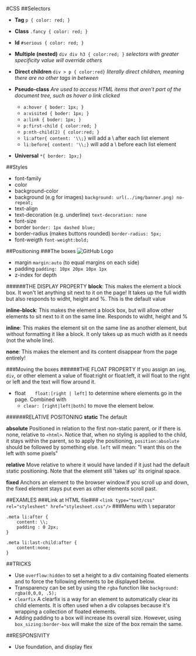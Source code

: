 #CSS
##Selectors

- **Tag** `p { color: red; }`
- **Class** `.fancy { color: red; }`
- **Id** `#serious { color: red; }`
- **Multiple (nested)** `div div h3 { color:red; }` *selectors with greater specificity value will override others*
- **Direct children** `div > p { color:red}` *literally direct children,  meaning there are no other tags in between*
- **Pseudo-class** *Are used to access HTML items that aren't part of the document tree, such as hover o link clicked*
	* `a:hover { boder: 1px; }`
	* `a:visited { boder: 1px; }`
	* `a:link { boder: 1px; }`
	* `p:first-child { color:red; } `
	* `p:nth-child(2) { color:red; } `
	* `li:after{ content: '\\;}` will add a \ after each list element
	* `li:before{ content: '\\;}` will add a \ before each list element

- **Universal** `*{ border: 1px;}`

##Styles

- font-family
- color
- background-color
- background (e.g for images) `background: url(../img/banner.png) no-repeat;`
- text-align
- text-decoration (e.g. underline) `text-decoration: none`
- font-size
- border `border: 1px dashed blue;`
- border-radius (makes buttons rounded) `border-radius: 5px;`
- font-weigth `font-weight:bold;`

##Positioning
###The boxes
![GitHub Logo](http://www.w3schools.com/css/box-model.gif)

- margin `margin:auto` (to equal margins on each side)
- padding `padding: 10px 20px 10px 1px`
- z-index for depth 

######THE DISPLAY PROPERTY
**block**: This makes the element a block box. It won't let anything sit next to it on the page! It takes up the full width but also responds to widht, height and %. This is the default value

**inline-block**: This makes the element a block box, but will allow other elements to sit next to it on the same line. Responds to widht, height and %

**inline**: This makes the element sit on the same line as another element, but without formatting it like a block. It only takes up as much width as it needs (not the whole line).

**none**: This makes the element and its content disappear from the page entirely!

###Moving the boxes
######THE FLOAT PROPERTY
If you assign an `img`, `div`, or other element a value of float:right or float:left, it will float to the right or left and the text will flow around it.

- float `	float:[right | left]` to determine where elements go in the page. Combined with
	-	`clear: [right|left|both]` to move the element below.

######RELATIVE POSITONING
**static** The default

**absolute** Positioned in relation to the first non-static parent, or if there is none, relative to `<html>`. Notice that, when no styling is applied to the child, it stays within the parent, so to apply the positioning, `position:absolute` should be followed by something else. `left` will mean: "I want this on the left with some pixels"

**relative** Move relative to where it would have landed if it just had the default static positioning. Note that the element still 'takes up' its original space.

**fixed** Anchors an element to the browser window.If you scroll up and
 down, the fixed element stays put even as other elements scroll past.



##EXAMLES
###Link at HTML file###
	`<link type="text/css" rel="stylesheet" href="stylesheet.css"/>`
###Menu with \ separator
```
.meta li:after {
	content: \\;
	padding : 0 2px;
}

.meta li:last-child:after {
	content:none;
}
```

##TRICKS
- Use `overflow:hidden` to set a height to a div containing floated elements and to force the following elements to be displayed below.
- Transparency can be set by using the `rgba` function like `background: rgba(0,0,0, .5);`
- `clearfix` A clearfix is a way for an element to automatically clear its child elements. It is often used when a div colapses because it's wrapping a collection of floated elements.
- Adding padding to a box will increase its overall size. However, using `box_sizing:border-box` will make the size of the box remain the same.

##RESPONSIVITY
- Use foundation, and display flex

